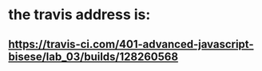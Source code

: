 # the travis address is: 
## https://travis-ci.com/401-advanced-javascript-bisese/lab_03/builds/128260568